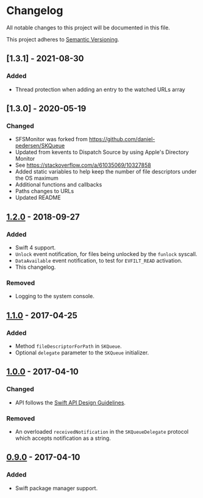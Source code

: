 # Changelog
All notable changes to this project will be documented in this file.

This project adheres to [Semantic Versioning](https://semver.org/spec/v2.0.0.html).

## [1.3.1] - 2021-08-30
### Added
- Thread protection when adding an entry to the watched URLs array

## [1.3.0] - 2020-05-19
### Changed
- SFSMonitor was forked from https://github.com/daniel-pedersen/SKQueue
- Updated from kevents to Dispatch Source by using Apple's Directory Monitor
- See https://stackoverflow.com/a/61035069/10327858
- Added static variables to help keep the number of file descriptors under the OS maximum
- Additional functions and callbacks
- Paths changes to URLs
- Updated README

## [1.2.0] - 2018-09-27
### Added
- Swift 4 support.
- `Unlock` event notification, for files being unlocked by the `funlock` syscall.
- `DataAvailable` event notification, to test for `EVFILT_READ` activation.
- This changelog.

### Removed
- Logging to the system console.

## [1.1.0] - 2017-04-25
### Added
- Method `fileDescriptorForPath` in `SKQueue`.
- Optional `delegate` parameter to the `SKQueue` initializer.

## [1.0.0] - 2017-04-10
### Changed
- API follows the [Swift API Design Guidelines](https://swift.org/documentation/api-design-guidelines/).

### Removed
- An overloaded `receivedNotification` in the `SKQueueDelegate` protocol which accepts notification as a string.

## [0.9.0] - 2017-04-10
### Added
- Swift package manager support.

[1.2.0]: https://github.com/daniel-pedersen/SKQueue/tree/v1.2.0
[1.1.0]: https://github.com/daniel-pedersen/SKQueue/tree/v1.1.0
[1.0.0]: https://github.com/daniel-pedersen/SKQueue/tree/v1.0.0
[0.9.0]: https://github.com/daniel-pedersen/SKQueue/tree/v0.9.0
